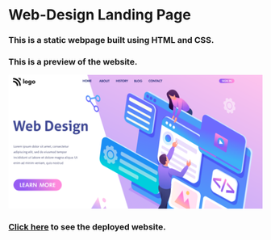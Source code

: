# Web-Design Landing Page

### This is a static webpage built using HTML and CSS.

### This is a preview of the website.

![Web-Design Landing Page](./thumbnail.png)

### [Click here](https://web-design-landing-page-melonlobo.vercel.app) to see the deployed website.
